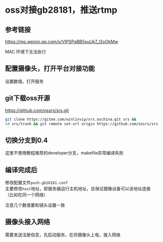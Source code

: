 # oss对接gb28181，推送rtmp
## 参考链接

https://mp.weixin.qq.com/s/VIPSPaBB5suUk7_I2oOkMw

MAC 环境下无法执行

## 配置摄像头，打开平台对接功能
设置数值，打开服务

##  git下载oss开源
https://github.com/ossrs/srs.git

```bash
git clone https://gitee.com/winlinvip/srs.oschina.git srs &&
cd srs/trunk && git remote set-url origin https://github.com/ossrs/srs.git && git pull
```

## 切换分支到0.4
这里不使用教程推荐的developer分支，makefile异常编译失败
## 编译完成后
修改配置文件`push.gb28181.conf` </br>
主要修改`host`地址，即服务器运行主机地址，且保证摄像设备可以该地址连接（比如在同一个网络）</br>

注意几个数值要和镜头设置一致

## 摄像头接入网络

需要发送注册信息，先启动服务，在将摄像头上电，接入网络
